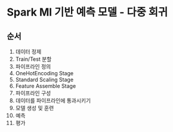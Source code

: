 # Spark Ml 기반 예측 모델 - 다중 회귀


## 순서
1. 데이터 정제
2. Train/Test 분할
3. 파이프라인 정의
4. OneHotEncoding Stage
5. Standard Scaling Stage
6. Feature Assemble Stage
7. 파이프라인 구성
8. 데이터를 파이프라인에 통과시키기
9. 모델 생성 및 훈련
10. 예측
11. 평가